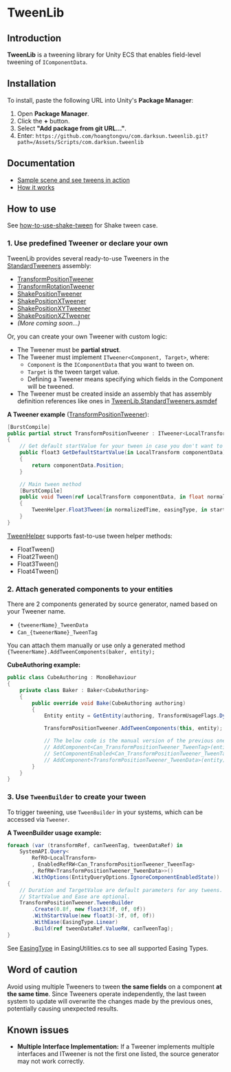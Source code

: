 # TweenLib

## Introduction

**TweenLib** is a tweening library for Unity ECS that enables field-level tweening of `IComponentData`.

## Installation

To install, paste the following URL into Unity's **Package Manager**:

1. Open **Package Manager**.
2. Click the **+** button.
3. Select **"Add package from git URL..."**.
4. Enter: `https://github.com/hoangtongvu/com.darksun.tweenlib.git?path=/Assets/Scripts/com.darksun.tweenlib`

## Documentation

- [Sample scene and see tweens in action](Assets/Scripts/com.darksun.tweenlib/Documentation~/see-tweens-in-action.md)
- [How it works](Assets/Scripts/com.darksun.tweenlib/Documentation~/how-it-works.md)

## How to use

See [how-to-use-shake-tween](Assets/Scripts/com.darksun.tweenlib/Documentation~/how-to-use-shake-tween.md) for Shake tween case.

### 1. Use predefined Tweener or declare your own

TweenLib provides several ready-to-use Tweeners in the [StandardTweeners](Assets/Scripts/com.darksun.tweenlib/StandardTweeners) assembly:
- [TransformPositionTweener](Assets/Scripts/com.darksun.tweenlib/StandardTweeners/TransformPositionTweener.cs)
- [TransformRotationTweener](Assets/Scripts/com.darksun.tweenlib/StandardTweeners/TransformRotationTweener.cs)
- [ShakePositionTweener](Assets/Scripts/com.darksun.tweenlib/StandardTweeners/ShakePositionTweeners/ShakePositionTweener.cs)
- [ShakePositionXTweener](Assets/Scripts/com.darksun.tweenlib/StandardTweeners/ShakePositionTweeners/ShakePositionXTweener.cs)
- [ShakePositionXYTweener](Assets/Scripts/com.darksun.tweenlib/StandardTweeners/ShakePositionTweeners/ShakePositionXYTweener.cs)
- [ShakePositionXZTweener](Assets/Scripts/com.darksun.tweenlib/StandardTweeners/ShakePositionTweeners/ShakePositionXZTweener.cs)
- *(More coming soon...)*

Or, you can create your own Tweener with custom logic:
- The Tweener must be **partial struct**.
- The Tweener must implement `ITweener<Component, Target>`, where:
    - `Component` is the `IComponentData` that you want to tween on.
    - `Target` is the tween target value.
    - Defining a Tweener means specifying which fields in the Component will be tweened.
- The Tweener must be created inside an assembly that has assembly definition references like ones in [TweenLib.StandardTweeners.asmdef](Assets/Scripts/com.darksun.tweenlib/StandardTweeners/TweenLib.StandardTweeners.asmdef)

**A Tweener example** ([TransformPositionTweener](Assets/Scripts/com.darksun.tweenlib/StandardTweeners/TransformPositionTweener.cs)):
```cs
[BurstCompile]
public partial struct TransformPositionTweener : ITweener<LocalTransform, float3>
{
    // Get default startValue for your tween in case you don't want to use custom startValue
    public float3 GetDefaultStartValue(in LocalTransform componentData)
    {
        return componentData.Position;
    }

    // Main tween method
    [BurstCompile]
    public void Tween(ref LocalTransform componentData, in float normalizedTime, EasingType easingType, in float3 startValue, in float3 target)
    {
        TweenHelper.Float3Tween(in normalizedTime, easingType, in startValue, in target, out componentData.Position);
    }
}
```

[TweenHelper](Assets/Scripts/com.darksun.tweenlib/Utilities/Helpers/TweenHelper.cs) supports fast-to-use tween helper methods:
- FloatTween()
- Float2Tween()
- Float3Tween()
- Float4Tween()

### 2. Attach generated components to your entities

There are 2 components generated by source generator, named based on your Tweener name.
- `{tweenerName}_TweenData`
- `Can_{tweenerName}_TweenTag`

You can attach them manually or use only a generated method `{TweenerName}.AddTweenComponents(baker, entity);`

**CubeAuthoring example:**
```cs
public class CubeAuthoring : MonoBehaviour
{
    private class Baker : Baker<CubeAuthoring>
    {
        public override void Bake(CubeAuthoring authoring)
        {
            Entity entity = GetEntity(authoring, TransformUsageFlags.Dynamic);

            TransformPositionTweener.AddTweenComponents(this, entity);

            // The below code is the manual version of the previous one
            // AddComponent<Can_TransformPositionTweener_TweenTag>(entity);
            // SetComponentEnabled<Can_TransformPositionTweener_TweenTag>(entity, false);
            // AddComponent<TransformPositionTweener_TweenData>(entity);
        }
    }
}
```

### 3. Use `TweenBuilder` to create your tween

To trigger tweening, use `TweenBuilder` in your systems, which can be accessed via `Tweener`.

**A TweenBuilder usage example:**
```cs
foreach (var (transformRef, canTweenTag, tweenDataRef) in
    SystemAPI.Query<
        RefRO<LocalTransform>
        , EnabledRefRW<Can_TransformPositionTweener_TweenTag>
        , RefRW<TransformPositionTweener_TweenData>>()
        .WithOptions(EntityQueryOptions.IgnoreComponentEnabledState))
{
    // Duration and TargetValue are default parameters for any tweens.
    // StartValue and Ease are optional.
    TransformPositionTweener.TweenBuilder
        .Create(0.8f, new float3(3f, 0f, 0f))
        .WithStartValue(new float3(-3f, 0f, 0f))
        .WithEase(EasingType.Linear)
        .Build(ref tweenDataRef.ValueRW, canTweenTag);
}
```

See [EasingType](Assets/Scripts/com.darksun.tweenlib/Utilities/EasingUtilities.cs) in EasingUtilities.cs to see all supported Easing Types.

## Word of caution

Avoid using multiple Tweeners to tween **the same fields** on a component **at the same time**. Since Tweeners operate independently, the last tween system to update will overwrite the changes made by the previous ones, potentially causing unexpected results.

## Known issues

- **Multiple Interface Implementation:** If a Tweener implements multiple interfaces and ITweener is not the first one listed, the source generator may not work correctly.